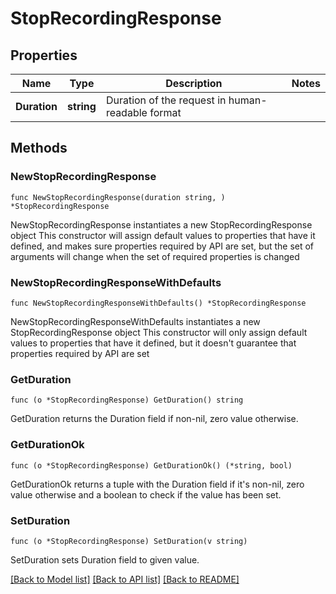 # StopRecordingResponse

## Properties

Name | Type | Description | Notes
------------ | ------------- | ------------- | -------------
**Duration** | **string** | Duration of the request in human-readable format | 

## Methods

### NewStopRecordingResponse

`func NewStopRecordingResponse(duration string, ) *StopRecordingResponse`

NewStopRecordingResponse instantiates a new StopRecordingResponse object
This constructor will assign default values to properties that have it defined,
and makes sure properties required by API are set, but the set of arguments
will change when the set of required properties is changed

### NewStopRecordingResponseWithDefaults

`func NewStopRecordingResponseWithDefaults() *StopRecordingResponse`

NewStopRecordingResponseWithDefaults instantiates a new StopRecordingResponse object
This constructor will only assign default values to properties that have it defined,
but it doesn't guarantee that properties required by API are set

### GetDuration

`func (o *StopRecordingResponse) GetDuration() string`

GetDuration returns the Duration field if non-nil, zero value otherwise.

### GetDurationOk

`func (o *StopRecordingResponse) GetDurationOk() (*string, bool)`

GetDurationOk returns a tuple with the Duration field if it's non-nil, zero value otherwise
and a boolean to check if the value has been set.

### SetDuration

`func (o *StopRecordingResponse) SetDuration(v string)`

SetDuration sets Duration field to given value.



[[Back to Model list]](../README.md#documentation-for-models) [[Back to API list]](../README.md#documentation-for-api-endpoints) [[Back to README]](../README.md)


